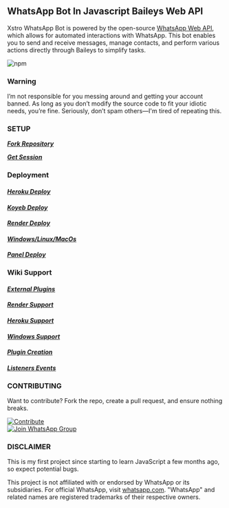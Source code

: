 ## WhatsApp Bot In Javascript Baileys Web API

Xstro WhatsApp Bot is powered by the open-source [WhatsApp Web API](https://github.com/WhiskeySockets/Baileys), which allows for automated interactions with WhatsApp. This bot enables you to send and receive messages, manage contacts, and perform various actions directly through Baileys to simplify tasks.

![npm](https://img.shields.io/npm/dm/xstro-utils)

### Warning

I’m not responsible for you messing around and getting your account banned. As long as you don’t modify the source code to fit your idiotic needs, you’re fine. Seriously, don’t spam others—I'm tired of repeating this.

### SETUP

**_[Fork Repository](https://github.com/AstroX11/Xstro/fork)_**

**_[Get Session](https://bit.ly/41mQBbY)_**

### Deployment

#### **_[Heroku Deploy](https://www.heroku.com/deploy?template=https://github.com/AstroX11/Xstro)_**

#### **_[Koyeb Deploy](https://app.koyeb.com/services/deploy?type=git&builder=dockerfile&repository=https://github.com/AstroX11/Xstro&branch=master&name=Xstro&env[SESSION_ID]=&env[SUDO]=&env[BOT_INFO]=&env[STICKER_PACK]=)_**

#### **_[Render Deploy](https://render.com/deploy?repo=https://github.com/AstroX11/Xstro)_**

#### **_[Windows/Linux/MacOs](https://github.com/AstroX11/Xstro/archive/refs/heads/master.zip)_**

#### **_[Panel Deploy](https://github.com/AstroX11/Xstro/wiki/Panel-Support)_**

### Wiki Support

#### **_[External Plugins](https://github.com/AstroX11/Xstro/wiki/External-Plugins)_**

#### **_[Render Support](https://github.com/AstroX11/Xstro/wiki/Render-Support)_**

#### **_[Heroku Support](https://github.com/AstroX11/Xstro/wiki/Heroku-Support)_**

#### **_[Windows Support](https://github.com/AstroX11/Xstro/wiki/Windows-Setup)_**

#### **_[Plugin Creation](https://github.com/AstroX11/Xstro/wiki/Plugin-Creation)_**

#### **_[Listeners Events](https://github.com/AstroX11/Xstro/wiki/Create-Custom-Listener)_**

### CONTRIBUTING

Want to contribute? Fork the repo, create a pull request, and ensure nothing breaks.

[![Contribute](https://img.shields.io/badge/CONTRIBUTE-black?style=for-the-badge&logo=github&logoColor=white)](https://github.com/AstroX11/Xstro/blob/master/.github/contributing.md)  
[![Join WhatsApp Group](https://img.shields.io/badge/Join_WhatsApp-black?style=for-the-badge&logo=whatsapp&logoColor=white)](https://chat.whatsapp.com/HIvICIvQ8hL4PmqBu7a2C6)

### DISCLAIMER

This is my first project since starting to learn JavaScript a few months ago, so expect potential bugs.

This project is not affiliated with or endorsed by WhatsApp or its subsidiaries. For official WhatsApp, visit [whatsapp.com](https://whatsapp.com). "WhatsApp" and related names are registered trademarks of their respective owners.
